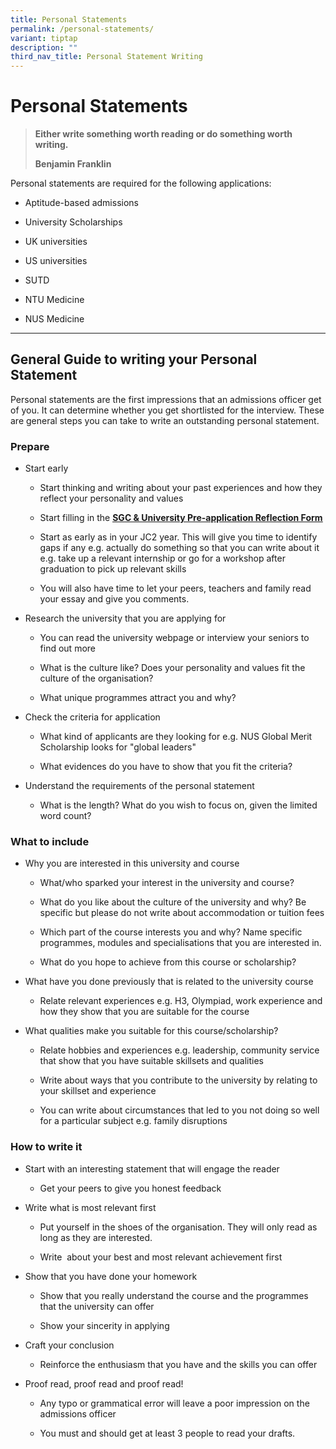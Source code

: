```yaml
---
title: Personal Statements
permalink: /personal-statements/
variant: tiptap
description: ""
third_nav_title: Personal Statement Writing
---
```

<h1>Personal Statements</h1>
<blockquote>
<p><strong>Either write something worth reading or do something worth writing.</strong>
</p>
<p><strong>Benjamin Franklin</strong>
</p>
</blockquote>
<p>Personal statements are required for the following applications:</p>
<ul>
<li>
<p>Aptitude-based admissions</p>
</li>
<li>
<p>University Scholarships</p>
</li>
<li>
<p>UK universities</p>
</li>
<li>
<p>US universities</p>
</li>
<li>
<p>SUTD</p>
</li>
<li>
<p>NTU Medicine</p>
</li>
<li>
<p>NUS Medicine</p>
</li>
</ul>
<hr>
<h2>General Guide to writing your Personal Statement</h2>
<p>Personal statements are the first impressions that an admissions officer
get of you. It can determine whether you get shortlisted for the interview.
These are general steps you can take to write an outstanding personal statement.&nbsp;</p>
<h3>Prepare</h3>
<ul>
<li>
<p>Start early</p>
<ul>
<li>
<p>Start thinking and writing&nbsp;about&nbsp;your past experiences and how
they reflect your personality and values</p>
</li>
<li>
<p>Start filling in the <strong><a href="https://www.nyjcecg.com/personal-statement-writing" class="wixui-rich-text__text" rel="noopener noreferrer nofollow" target="_self"><u>SGC &amp; University Pre-application Reflection Form</u></a></strong>
</p>
</li>
<li>
<p>Start as early as in your JC2 year.&nbsp;This will give you time to identify
gaps if any e.g. actually do something so that you can write about it e.g.
take up a relevant&nbsp;internship or go for a workshop&nbsp;after graduation
to pick up relevant&nbsp;skills​</p>
</li>
<li>
<p>You will also have time to let your peers, teachers and family read your
essay and give you comments.&nbsp;</p>
</li>
</ul>
</li>
<li>
<p>Research the university that you are applying for</p>
<ul>
<li>
<p>You can read the university webpage or interview your seniors to find
out more</p>
</li>
<li>
<p>What is the culture like? Does your personality and values fit the culture
of the organisation?​</p>
</li>
<li>
<p>What unique programmes attract you and why?</p>
</li>
</ul>
</li>
<li>
<p>Check the criteria for application</p>
<ul>
<li>
<p>What kind of applicants are they looking for e.g. NUS Global Merit Scholarship
looks for "global leaders"</p>
</li>
<li>
<p>What evidences&nbsp;do you have to show that you fit the criteria?​&nbsp;</p>
</li>
</ul>
</li>
<li>
<p>Understand the requirements of the personal statement</p>
<ul>
<li>
<p>What is the length? What do you wish to focus on, given the limited word
count?</p>
</li>
</ul>
</li>
</ul>
<h3>What to include</h3>
<ul>
<li>
<p>Why you are interested in this university and course​</p>
<ul>
<li>
<p>What/who sparked your interest in the university and course?</p>
</li>
<li>
<p>What do you like about the&nbsp;culture of the university and why?​ Be
specific but please do not write about accommodation or tuition fees</p>
</li>
<li>
<p>Which part of the course interests you and why? Name specific programmes,
modules and specialisations that you are interested in.&nbsp;</p>
</li>
<li>
<p>What do you hope to achieve from this course or scholarship?</p>
</li>
</ul>
</li>
<li>
<p>What have you done previously that is related to the university course</p>
<ul>
<li>
<p>Relate relevant experiences e.g. H3, Olympiad, work experience and how
they show that you are suitable for the course</p>
</li>
</ul>
</li>
<li>
<p>What qualities make you suitable for this course/scholarship?​</p>
<ul>
<li>
<p>Relate hobbies and experiences e.g. leadership, community service that
show that you have suitable skillsets and qualities</p>
</li>
<li>
<p>Write about ways that you contribute to the university by relating to
your skillset and experience</p>
</li>
<li>
<p>You can write about circumstances ​​that led to you not doing so well
for a particular subject e.g. family disruptions</p>
</li>
</ul>
</li>
</ul>
<h3>How to write it</h3>
<ul data-tight="true" class="tight">
<li>
<p>Start with an interesting statement that will engage the reader</p>
<ul data-tight="true" class="tight">
<li>
<p>Get your peers to give you honest feedback​</p>
</li>
</ul>
</li>
<li>
<p>Write what is most relevant first</p>
<ul>
<li>
<p>Put yourself in the shoes of the organisation. They will only read as
long as they are interested.</p>
</li>
<li>
<p>Write&nbsp; about your best and most relevant achievement first</p>
</li>
</ul>
</li>
<li>
<p>Show that you have done your homework</p>
<ul>
<li>
<p>Show that you really understand the course and the programmes that the
university can offer</p>
</li>
<li>
<p>Show your sincerity in applying</p>
</li>
</ul>
</li>
</ul>
<ul>
<li>
<p>Craft your conclusion​</p>
<ul>
<li>
<p>Reinforce the enthusiasm that you have and the skills you can offer​</p>
</li>
</ul>
</li>
<li>
<p>Proof read, proof read and&nbsp;proof read!​</p>
<ul>
<li>
<p>Any typo or grammatical error will leave a poor impression on the admissions
officer</p>
</li>
<li>
<p>You must and should get at least 3 people to read your drafts.​​</p>
</li>
</ul>
</li>
</ul>
<p></p>